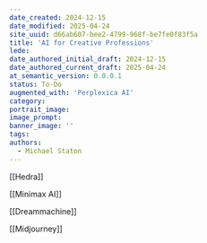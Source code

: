```yaml
---
date_created: 2024-12-15
date_modified: 2025-04-24
site_uuid: d66ab607-bee2-4799-968f-be7fe0f83f5a
title: 'AI for Creative Professions'
lede: 
date_authored_initial_draft: 2024-12-15
date_authored_current_draft: 2025-04-24
at_semantic_version: 0.0.0.1
status: To-Do
augmented_with: 'Perplexica AI'
category: 
portrait_image: 
image_prompt: 
banner_image: ''
tags:
authors:
  - Michael Staton
---
```


[[Hedra]]

[[Minimax AI]]

[[Dreammachine]]

[[Midjourney]]

